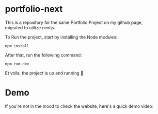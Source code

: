 # portfolio-next
This is a repository for the same Portfolio Project on my github page, migrated to utilize nextjs.

To Run the project, start by installing the Node modules: 

`npm install`

After that, run the following command: 

`npm run dev` 

Et voila, the project is up and running 🚀

# Demo 
If you're not in the mood to check the website, here's a quick demo video:






